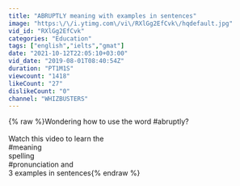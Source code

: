 ```yaml
---
title: "ABRUPTLY meaning with examples in sentences"
image: "https:\/\/i.ytimg.com\/vi\/RXlGg2EfCvk\/hqdefault.jpg"
vid_id: "RXlGg2EfCvk"
categories: "Education"
tags: ["english","ielts","gmat"]
date: "2021-10-12T22:05:10+03:00"
vid_date: "2019-08-01T08:40:54Z"
duration: "PT1M1S"
viewcount: "1418"
likeCount: "27"
dislikeCount: "0"
channel: "WHIZBUSTERS"
---
```

{% raw %}Wondering how to use the word #abruptly?<br /><br />Watch this video to learn the<br />#meaning<br />spelling<br />#pronunciation and<br />3 examples in sentences{% endraw %}
